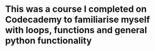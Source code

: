 # This was a course I completed on Codecademy to familiarise myself with loops, functions and general python functionality
